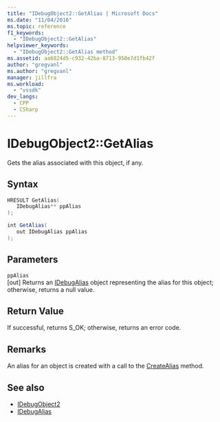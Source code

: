 ```yaml
---
title: "IDebugObject2::GetAlias | Microsoft Docs"
ms.date: "11/04/2016"
ms.topic: reference
f1_keywords:
  - "IDebugObject2::GetAlias"
helpviewer_keywords:
  - "IDebugObject2::GetAlias method"
ms.assetid: aa6824d5-c932-42ba-8713-950e7d1fb42f
author: "gregvanl"
ms.author: "gregvanl"
manager: jillfra
ms.workload:
  - "vssdk"
dev_langs:
  - CPP
  - CSharp
---
```

# IDebugObject2::GetAlias
Gets the alias associated with this object, if any.

## Syntax

```cpp
HRESULT GetAlias(
   IDebugAlias** ppAlias
);
```

```csharp
int GetAlias(
   out IDebugAlias ppAlias
);
```

## Parameters
`ppAlias`\
[out] Returns an [IDebugAlias](../../../extensibility/debugger/reference/idebugalias.md) object representing the alias for this object; otherwise, returns a null value.

## Return Value
 If successful, returns S_OK; otherwise, returns an error code.

## Remarks
 An alias for an object is created with a call to the [CreateAlias](../../../extensibility/debugger/reference/idebugobject2-createalias.md) method.

## See also
- [IDebugObject2](../../../extensibility/debugger/reference/idebugobject2.md)
- [IDebugAlias](../../../extensibility/debugger/reference/idebugalias.md)
